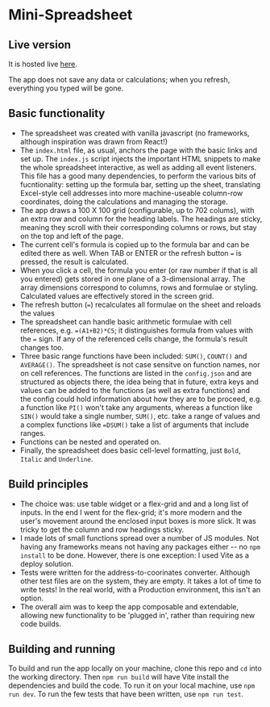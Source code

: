 # Mini-Spreadsheet

## Live version

It is hosted live [here](https://mini-spreadsheet.netlify.app/).

The app does not save any data or calculations; when you refresh, everything you 
typed will be gone.

## Basic functionality

- The spreadsheet was created with vanilla javascript (no frameworks, although
inspiration was drawn from React!)
- The `index.html` file, as usual, anchors the page with the basic links and 
set up. The `index.js` script injects the important HTML snippets to make the 
whole spreadsheet interactive, as well as adding all event listeners. This file 
has a good many dependencies, to perform the various bits of fucntionality: 
setting up the formula bar, setting up the sheet, translating Excel-style cell 
addresses into more machine-useable column-row coordinates, doing the 
calculations and managing the storage.
- The app draws a 100 X 100 grid (configurable, up to 702 colums), with an extra 
row and column for the heading labels. The headings are sticky, meaning they 
scroll with their corresponding columns or rows, but stay on the top and left of 
the page.
- The current cell's formula is copied up to the formula bar and can be edited 
there as well. When TAB or ENTER or the refresh button ` = ` is pressed, the 
result is calculated.
- When you click a cell, the formula you enter (or raw number if that is all you 
entered) gets stored in one plane of a 3-dimensional array. The array dimensions 
correspond to columns, rows and formulae or styling. Calculated values are 
effectively stored in the screen grid.
- The refresh button (` = `) recalculates all formulae on the sheet and reloads 
the values
- The spreadsheet can handle basic arithmetic formulae with cell references, 
e.g. `=(A1+B2)*C5`; it distinguishes formula from values with the `=` sign. If 
any of the referenced cells change, the formula's result changes too.
- Three basic range functions have been included: `SUM()`, `COUNT()` and 
`AVERAGE()`. The spreadsheet is not case sensitve on function names, nor on cell 
references. The functions are listed in the `config.json` and are structured as 
objects there, the idea being that in future, extra keys and values can be added 
to the functions (as well as extra functions) and the config could hold 
information about how they are to be proceed, e.g. a function like `PI()` won't 
take any arguments, whereas a function like `SIN()` would take a single number, 
`SUM()`, etc. take a range of values and a complex functions like `=DSUM()` take 
a list of arguments that include ranges.
- Functions can be nested and operated on.
- Finally, the spreadsheet does basic cell-level formatting, just `Bold`, 
`Italic` and `Underline`.

## Build principles

- The choice was: use table widget or a flex-grid and and a long list of inputs.
In the end I went for the flex-grid; it's more modern and the user's movement 
around the enclosed input boxes is more slick. It was tricky to get the column 
and row headings sticky.
- I made lots of small functions spread over a number of JS modules. Not having 
any frameworks means not having any packages either -- no `npm install` to be 
done. However, there is one exception: I used Vite as a deploy solution.
- Tests were written for the address-to-coorinates converter. Although other 
test files are on the system, they are empty. It takes a lot of time to write 
tests! In the real world, with a Production environment, this isn't an option.
- The overall aim was to keep the app composable and extendable, allowing new 
functionality to be 'plugged in', rather than requiring new code builds.

## Building and running

To build and run the app locally on your machine, clone this repo and `cd` into 
the working directory. Then `npm run build` will have Vite install the 
dependencies and build the code. To run it on your local machine, use 
`npm run dev`. To run the few tests that have been written, use `npm run test`.

